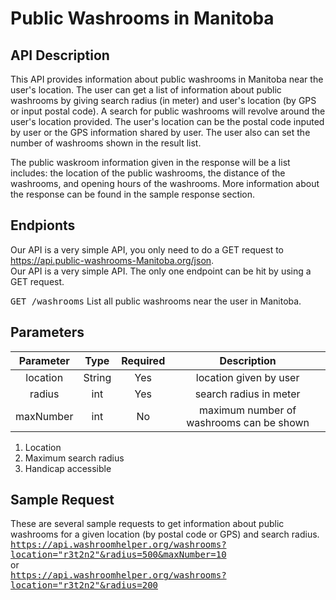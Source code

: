 # Public Washrooms in Manitoba

## API Description 
  This API provides information about public washrooms in Manitoba near the user's location. The user can get a list of information about public washrooms by giving search radius (in meter) and user's location (by GPS or input postal code). A search for public washrooms will revolve around the user's location provided. The user's location can be the postal code inputed by user or the GPS information shared by user. The user also can set the number of washrooms shown in the result list.  
  
  The public waskroom information given in the response will be a list includes: the location of the public washrooms, the distance of the washrooms, and opening hours of the washrooms. More information about the response can be found in the sample response section.  
  
## Endpionts
  Our API is a very simple API, you only need to do a GET request to https://api.public-washrooms-Manitoba.org/json.  
  Our API is a very simple API. The only one endpoint can be hit by using a GET request.  
    
  <kbd>GET /washrooms</kbd> List all public washrooms near the user in Manitoba.
 
## Parameters
| Parameter | Type   | Required | Description |
| :-------: | :--:   | :------: | :---------: |
| location  | String | Yes      | location given by user |
| radius    | int    | Yes      | search radius in meter |
| maxNumber | int    | No       | maximum number of washrooms can be shown |

1. Location
2. Maximum search radius
3. Handicap accessible

## Sample Request
These are several sample requests to get information about public washrooms for a given location (by postal code or GPS) and search radius.  
<kbd>https://api.washroomhelper.org/washrooms?location="r3t2n2"&radius=500&maxNumber=10</kbd>  
or  
<kbd>https://api.washroomhelper.org/washrooms?location="r3t2n2"&radius=200</kbd>



  
  
